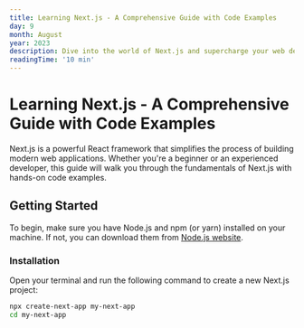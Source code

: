 ```yaml
---
title: Learning Next.js - A Comprehensive Guide with Code Examples
day: 9
month: August
year: 2023
description: Dive into the world of Next.js and supercharge your web development skills with practical code examples.
readingTime: '10 min'
---
```



# Learning Next.js - A Comprehensive Guide with Code Examples

Next.js is a powerful React framework that simplifies the process of building modern web applications. Whether you're a beginner or an experienced developer, this guide will walk you through the fundamentals of Next.js with hands-on code examples.

## Getting Started

To begin, make sure you have Node.js and npm (or yarn) installed on your machine. If not, you can download them from [Node.js website](https://nodejs.org/).

### Installation

Open your terminal and run the following command to create a new Next.js project:

```bash
npx create-next-app my-next-app
cd my-next-app
```

